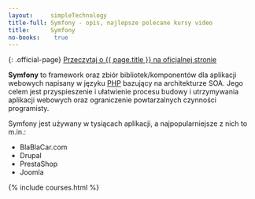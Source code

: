 ```yaml
---
layout:     simpleTechnology
title-full: Symfony - opis, najlepsze polecane kursy video
title:      Symfony
no-books:    true
---
```


{: .official-page}
[Przeczytaj o {{ page.title }} na oficjalnej stronie](https://symfony.com/what-is-symfony)

**Symfony** to framework oraz zbiór bibliotek/komponentów dla aplikacji webowych napisany w języku [PHP](/technologie/php) bazujący na architekturze SOA. Jego celem jest przyspieszenie i ułatwienie procesu budowy i utrzymywania aplikacji webowych oraz ograniczenie powtarzalnych czynności programisty.

Symfony jest używany w tysiącach aplikacji, a najpopularniejsze z nich to m.in.:
- BlaBlaCar.com
- Drupal
- PrestaShop
- Joomla

{% include courses.html %}
